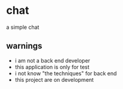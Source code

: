 # chat
a simple chat

## warnings
* i am not a back end developer
* this application is only for test
* i not know "the techniques" for back end
* this project are on development
